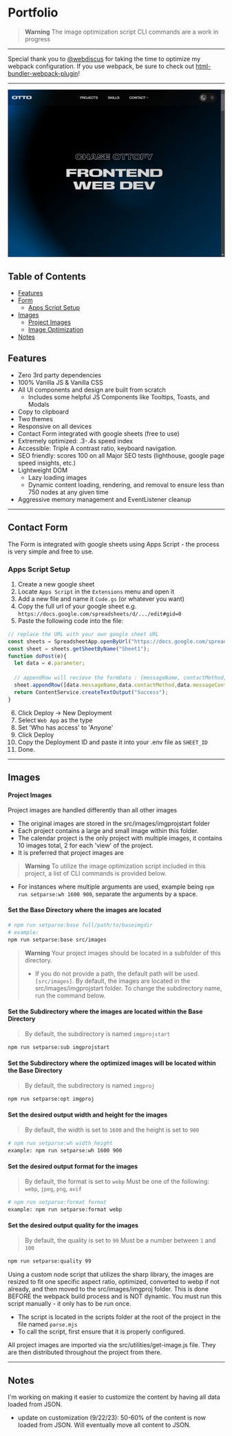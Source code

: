 # Portfolio

> **Warning**
> The image optimization script CLI commands are a work in progress
___

Special thank you to [@webdiscus](https://github.com/webdiscus) for taking the time to optimize my webpack configuration. If you use webpack, be sure to check out [html-bundler-webpack-plugin](https://github.com/webdiscus/html-bundler-webpack-plugin)!

___
![screen](screenshots/perf3.jpg)

## Table of Contents
- [Features](#features)
- [Form](#contact-form)
  - [Apps Script Setup](#apps-script-setup)
- [Images](#images)
  - [Project Images](#project-images)
  - [Image Optimization](#image-optimization)
- [Notes](#notes)


## Features
- Zero 3rd party dependencies
- 100% Vanilla JS & Vanilla CSS
- All UI components and design are built from scratch
  - Includes some helpful JS Components like Tooltips, Toasts, and Modals
- Copy to clipboard
- Two themes
- Responsive on all devices
- Contact Form integrated with google sheets (free to use)
- Extremely optimized: .3-.4s speed index
- Accessible: Triple A contrast ratio, keyboard navigation.
- SEO friendly: scores 100 on all Major SEO tests (lighthouse, google page speed insights, etc.)
- Lightweight DOM
  - Lazy loading images
  - Dynamic content loading, rendering, and removal to ensure less than 750 nodes at any given time
- Aggressive memory management and EventListener cleanup

---

## Contact Form

The Form is integrated with google sheets using Apps Script - the process is very simple and free to use.

### Apps Script Setup
1. Create a new google sheet
2. Locate `Apps Script` in the `Extensions` menu and open it
3. Add a new file and name it `Code.gs` (or whatever you want)
4. Copy the full url of your google sheet e.g. `https://docs.google.com/spreadsheets/d/.../edit#gid=0`
5. Paste the following code into the file:
```javascript
// replace the URL with your own google sheet URL
const sheets = SpreadsheetApp.openByUrl("https://docs.google.com/spreadsheets/d/.../edit#gid=0");
const sheet = sheets.getSheetByName("Sheet1");
function doPost(e){
  let data = e.parameter;

  // appendRow will recieve the formData : {messageName, contactMethod, messageContactVal, messageVal} in my case
  sheet.appendRow([data.messageName,data.contactMethod,data.messageContactVal,data.messageVal]);
  return ContentService.createTextOutput("Success");
}
```
6. Click Deploy -> New Deployment
7. Select `Web App` as the type
8. Set 'Who has access' to 'Anyone'
9. Click Deploy
10. Copy the Deployment ID and paste it into your .env file as `SHEET_ID`
11. Done.

---

## Images

#### Project Images

Project images are handled differently than all other images
- The original images are stored in the src/images/imgprojstart folder
- Each project contains a large and small image within this folder.
- The calendar project is the only project with multiple images, it contains 10 images total, 2 for each 'view' of the project.
- It is preferred that project images are 

> **Warning**
> To utilize the image optimization script included in this project, a list of CLI commands is provided below.
- For instances where multiple arguments are used, example being `npm run setparse:wh 1600 900`, separate the arguments by a space.

#### Set the Base Directory where the images are located
```bash
# npm run setparse:base full/path/to/baseimgdir
# example:
npm run setparse:base src/images
```
> **Warning**
> Your project images should be located in a subfolder of this directory.
> - If you do not provide a path, the default path will be used. `[src/images]`.
> By default, the images are located in the src/images/imgprojstart folder.
> To change the subdirectory name, run the command below.

#### Set the Subdirectory where the images are located within the Base Directory
> By default, the subdirectory is named `imgprojstart`
```bash
npm run setparse:sub imgprojstart
```

#### Set the Subdirectory where the optimized images will be located within the Base Directory
> By default, the subdirectory is named `imgproj`
```bash
npm run setparse:opt imgproj
```

#### Set the desired output width and height for the images
> By default, the width is set to `1600` and the height is set to `900`
```bash
# npm run setparse:wh width height
example: npm run setparse:wh 1600 900
```

#### Set the desired output format for the images
> By default, the format is set to `webp`
> Must be one of the following: `webp`, `jpeg`, `png`, `avif`
```bash
# npm run setparse:format format
example: npm run setparse:format webp
```

#### Set the desired output quality for the images
> By default, the quality is set to `99`
> Must be a number between `1` and `100`
```bash
npm run setparse:quality 99
```

Using a custom node script that utilizes the sharp library, the images are resized to fit one specific aspect ratio, optimized, converted to webp if not already, and then moved to the src/images/imgproj folder. This is done BEFORE the webpack build process and is NOT dynamic. You must run this script manually - it only has to be run once.
- The script is located in the scripts folder at the root of the project in the file named `parse.mjs`
- To call the script, first ensure that it is properly configured.

All project images are imported via the src/utilities/get-image.js file. They are then distributed throughout the project from there.

---

## Notes
I'm working on making it easier to customize the content by having all data loaded from JSON.
- update on customization (9/22/23): 50-60% of the content is now loaded from JSON. Will eventually move all content to JSON.
